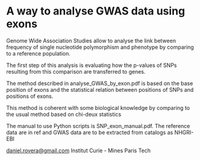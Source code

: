 # A way to analyse GWAS data using exons

Genome Wide Association Studies allow to analyse the link between
frequency of single nucleotide polymorphism and phenotype by
comparing to a reference population.

The first step of this analysis is evaluating how the p-values of SNPs
resulting from this comparison are transferred to genes.

The method described in analyse_GWAS_by_exon.pdf is based 
on the base position of exons and the statistical relation
between positions of SNPs and positions of exons.

This method is coherent with some biological knowledge by comparing
to the usual method based on chi-deux statistics

The manual to use Python scripts is SNP_exon_manual.pdf.
The reference data are in ref and GWAS data are to be extracted
from catalogs as NHGRI-EBI


daniel.rovera@gmail.com Institut Curie - Mines Paris Tech


